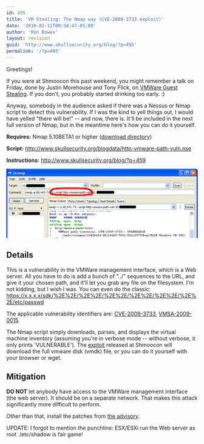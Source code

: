 ```yaml
---
id: 495
title: 'VM Stealing: The Nmap way (CVE-2009-3733 exploit)'
date: '2010-02-11T09:58:47-05:00'
author: 'Ron Bowes'
layout: revision
guid: 'http://www.skullsecurity.org/blog/?p=495'
permalink: '/?p=495'
---
```


Greetings!

If you were at Shmoocon this past weekend, you might remember a talk on Friday, done by Justin Morehouse and Tony Flick, on [VMWare Guest Stealing](http://fyrmassociates.com/tools/gueststealer-v1.pl). If you don't, you probably started drinking too early. :)

Anyway, somebody in the audience asked if there was a Nessus or Nmap script to detect this vulnerability. If I was the kind to yell things out, I would have yelled "there will be!" -- and now, there is. It'll be included in the next full version of Nmap, but in the meantime here's how you can do it yourself.

**Requires:** Nmap 5.10BETA1 or higher ([download directory](http://nmap.org/dist/?C=M&O=D))

**Script:** <http://www.skullsecurity.org/blogdata/http-vmware-path-vuln.nse>

**Instructions:** <http://www.skullsecurity.org/blog/?p=459>

![](/blogdata/installing-scripts-3.png)

## Details

This is a vulnerability in the VMWare management interface, which is a Web server. All you have to do is add a bunch of "../" sequences to the URL, and give it your chosen path, and it'll let you grab any file on the filesystem. I'm not kidding, but I wish I was. You can even do the classic: https://x.x.x.x/sdk/%2E%2E/%2E%2E/%2E%2E/%2E%2E/%2E%2E/%2E%2E/etc/passwd

The applicable vulnerability identifiers are: [CVE-2009-3733](http://cve.mitre.org/cgi-bin/cvename.cgi?name=CVE-2009-3733), [VMSA-2009-0015](http://www.vmware.com/security/advisories/VMSA-2009-0015.html).

The Nmap script simply downloads, parses, and displays the virtual machine inventory (assuming you're in verbose mode -- without verbose, it only prints 'VULNERABLE'). The [exploit](http://fyrmassociates.com/tools/gueststealer-v1.pl) released at Shmoocon will download the full vmware disk (vmdk) file, or you can do it yourself with your browser or wget.

## Mitigation

**DO NOT** let anybody have access to the VMWare management interface (the web server). It should be on a separate network. That makes this attack significantly more difficult to perform.

Other than that, install the patches from [the advisory](http://www.vmware.com/security/advisories/VMSA-2009-0015.html).

UPDATE: I forgot to mention the punchline: ESX/ESXi run the Web server as root. /etc/shadow is fair game!